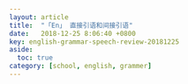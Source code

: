 ```yaml
---
layout: article
title:  "「En」 直接引语和间接引语"
date:   2018-12-25 8:06:40 +0800
key: english-grammar-speech-review-20181225
aside:
  toc: true
category: [school, english, grammer]
---
```

